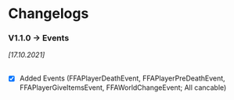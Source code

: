 # Changelogs


### V1.1.0 -> Events 
*[17.10.2021]*
<br />
<br />
- [X]  Added Events (FFAPlayerDeathEvent, FFAPlayerPreDeathEvent, FFAPlayerGiveItemsEvent, FFAWorldChangeEvent; All cancable)

<br />
<br />

<!--next version-->